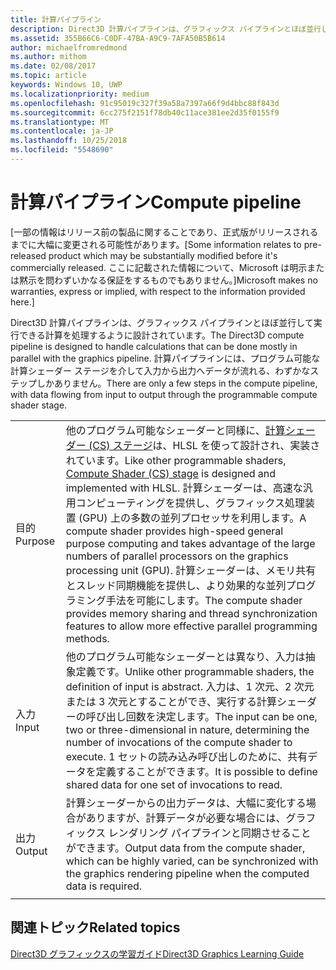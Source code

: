 ```yaml
---
title: 計算パイプライン
description: Direct3D 計算パイプラインは、グラフィックス パイプラインとほぼ並行して実行できる計算を処理するように設計されています。
ms.assetid: 355B66C6-C0DF-47BA-A9C9-7AFA50B5B614
author: michaelfromredmond
ms.author: mithom
ms.date: 02/08/2017
ms.topic: article
keywords: Windows 10, UWP
ms.localizationpriority: medium
ms.openlocfilehash: 91c95019c327f39a58a7397a66f9d4bbc88f843d
ms.sourcegitcommit: 6cc275f2151f78db40c11ace381ee2d35f0155f9
ms.translationtype: MT
ms.contentlocale: ja-JP
ms.lasthandoff: 10/25/2018
ms.locfileid: "5548690"
---
```

# <a name="compute-pipeline"></a><span data-ttu-id="333d7-104">計算パイプライン</span><span class="sxs-lookup"><span data-stu-id="333d7-104">Compute pipeline</span></span>


<span data-ttu-id="333d7-105">\[一部の情報はリリース前の製品に関することであり、正式版がリリースされるまでに大幅に変更される可能性があります。</span><span class="sxs-lookup"><span data-stu-id="333d7-105">\[Some information relates to pre-released product which may be substantially modified before it's commercially released.</span></span> <span data-ttu-id="333d7-106">ここに記載された情報について、Microsoft は明示または黙示を問わずいかなる保証をするものでもありません。\]</span><span class="sxs-lookup"><span data-stu-id="333d7-106">Microsoft makes no warranties, express or implied, with respect to the information provided here.\]</span></span>


<span data-ttu-id="333d7-107">Direct3D 計算パイプラインは、グラフィックス パイプラインとほぼ並行して実行できる計算を処理するように設計されています。</span><span class="sxs-lookup"><span data-stu-id="333d7-107">The Direct3D compute pipeline is designed to handle calculations that can be done mostly in parallel with the graphics pipeline.</span></span> <span data-ttu-id="333d7-108">計算パイプラインには、プログラム可能な計算シェーダー ステージを介して入力から出力へデータが流れる、わずかなステップしかありません。</span><span class="sxs-lookup"><span data-stu-id="333d7-108">There are only a few steps in the compute pipeline, with data flowing from input to output through the programmable compute shader stage.</span></span>

| | |
|-|-|
|<span data-ttu-id="333d7-109">目的</span><span class="sxs-lookup"><span data-stu-id="333d7-109">Purpose</span></span>|<span data-ttu-id="333d7-110">他のプログラム可能なシェーダーと同様に、[計算シェーダー (CS) ステージ](compute-shader-stage--cs-.md)は、HLSL を使って設計され、実装されています。</span><span class="sxs-lookup"><span data-stu-id="333d7-110">Like other programmable shaders, [Compute Shader (CS) stage](compute-shader-stage--cs-.md) is designed and implemented with HLSL.</span></span> <span data-ttu-id="333d7-111">計算シェーダーは、高速な汎用コンピューティングを提供し、グラフィックス処理装置 (GPU) 上の多数の並列プロセッサを利用します。</span><span class="sxs-lookup"><span data-stu-id="333d7-111">A compute shader provides high-speed general purpose computing and takes advantage of the large numbers of parallel processors on the graphics processing unit (GPU).</span></span> <span data-ttu-id="333d7-112">計算シェーダーは、メモリ共有とスレッド同期機能を提供し、より効果的な並列プログラミング手法を可能にします。</span><span class="sxs-lookup"><span data-stu-id="333d7-112">The compute shader provides memory sharing and thread synchronization features to allow more effective parallel programming methods.</span></span>|
|<span data-ttu-id="333d7-113">入力</span><span class="sxs-lookup"><span data-stu-id="333d7-113">Input</span></span>|<span data-ttu-id="333d7-114">他のプログラム可能なシェーダーとは異なり、入力は抽象定義です。</span><span class="sxs-lookup"><span data-stu-id="333d7-114">Unlike other programmable shaders, the definition of input is abstract.</span></span> <span data-ttu-id="333d7-115">入力は、1 次元、2 次元または 3 次元とすることができ、実行する計算シェーダーの呼び出し回数を決定します。</span><span class="sxs-lookup"><span data-stu-id="333d7-115">The input can be one, two or three-dimensional in nature, determining the number of invocations of the compute shader to execute.</span></span> <span data-ttu-id="333d7-116">1 セットの読み込み呼び出しのために、共有データを定義することができます。</span><span class="sxs-lookup"><span data-stu-id="333d7-116">It is possible to define shared data for one set of invocations to read.</span></span>|
|<span data-ttu-id="333d7-117">出力</span><span class="sxs-lookup"><span data-stu-id="333d7-117">Output</span></span>|<span data-ttu-id="333d7-118">計算シェーダーからの出力データは、大幅に変化する場合がありますが、計算データが必要な場合には、グラフィックス レンダリング パイプラインと同期させることができます。</span><span class="sxs-lookup"><span data-stu-id="333d7-118">Output data from the compute shader, which can be highly varied, can be synchronized with the graphics rendering pipeline when the computed data is required.</span></span>|
| | |




<!---
<table>
<colgroup>
<col width="50%" />
<col width="50%" />
</colgroup>
<tbody>
<tr class="odd">
<td align="left">Purpose</td>
<td align="left">Like other programmable shaders, <a href="#compute-shader-stage--cs-.md">Compute Shader (CS) stage</a> is designed and implemented with HLSL. A compute shader provides high-speed general purpose computing and takes advantage of the large numbers of parallel processors on the graphics processing unit (GPU). The compute shader provides memory sharing and thread synchronization features to allow more effective parallel programming methods.</td>
</tr>
<tr class="even">
<td align="left">Input</td>
<td align="left">Unlike other programmable shaders, the definition of input is abstract. The input can be one, two or three-dimensional in nature, determining the number of invocations of the compute shader to execute. It is possible to define shared data for one set of invocations to read.</td>
</tr>
<tr class="odd">
<td align="left">Output</td>
<td align="left">Output data from the compute shader, which can be highly varied, can be synchronized with the graphics rendering pipeline when the computed data is required.</td>
</tr>
</tbody>
</table>
-->

## <a name="span-idrelated-topicsspanrelated-topics"></a><span data-ttu-id="333d7-119"><span id="related-topics"></span>関連トピック</span><span class="sxs-lookup"><span data-stu-id="333d7-119"><span id="related-topics"></span>Related topics</span></span>


[<span data-ttu-id="333d7-120">Direct3D グラフィックスの学習ガイド</span><span class="sxs-lookup"><span data-stu-id="333d7-120">Direct3D Graphics Learning Guide</span></span>](index.md)

 

 
